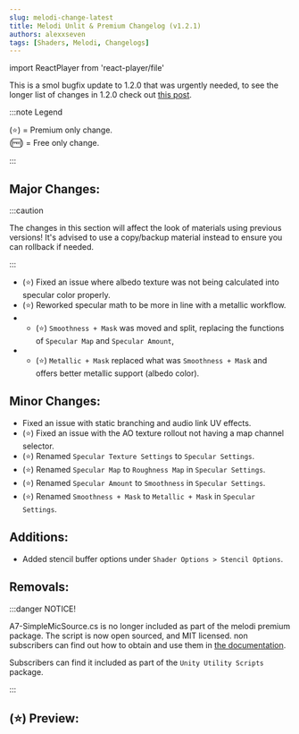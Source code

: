 ```yaml
---
slug: melodi-change-latest
title: Melodi Unlit & Premium Changelog (v1.2.1)
authors: alexxseven
tags: [Shaders, Melodi, Changelogs]
---
```

import ReactPlayer from 'react-player/file'

This is a smol bugfix update to 1.2.0 that was urgently needed, to see the longer list of changes in 1.2.0 check out [this post](/blog/melodi-change-v1-20-0).

:::note Legend

(⭐) = Premium only change.     
(🆓) = Free only change.

:::

## Major Changes:
:::caution

The changes in this section will affect the look of materials using previous versions! It's advised to use a copy/backup material instead to ensure you can rollback if needed.

:::
- (⭐) Fixed an issue where albedo texture was not being calculated into specular color properly.
- (⭐) Reworked specular math to be more in line with a metallic workflow.
- - (⭐) `Smoothness + Mask` was moved and split, replacing the functions of `Specular Map` and `Specular Amount`,
- - (⭐) `Metallic + Mask` replaced what was `Smoothness + Mask` and offers better metallic support (albedo color). 

## Minor Changes:
- Fixed an issue with static branching and audio link UV effects.
- (⭐) Fixed an issue with the AO texture rollout not having a map channel selector.
- (⭐) Renamed `Specular Texture Settings` to `Specular Settings`.
- (⭐) Renamed `Specular Map` to `Roughness Map` in `Specular Settings`.
- (⭐) Renamed `Specular Amount` to `Smoothness` in `Specular Settings`.
- (⭐) Renamed `Smoothness + Mask` to `Metallic + Mask` in `Specular Settings`.

## Additions:
- Added stencil buffer options under `Shader Options > Stencil Options`.

## Removals:
:::danger NOTICE!

A7-SimpleMicSource.cs is no longer included as part of the melodi premium package. The script is now open sourced, and MIT licensed. non subscribers can find out how to obtain and use them in [the documentation](/category/miscellaneous).

Subscribers can find it included as part of the `Unity Utility Scripts` package.

:::
<!--truncate-->
## (⭐) Preview:

<div className='player-wrapper'>
    <ReactPlayer
        className='react-player'
        playing
        loop
        playsinline
        controls
        volume='1'
        muted
        url='https://share.alexxseven.com/5a7f8fdfc862.mp4'
        height='100%'
        width='100%'
    />
</div>